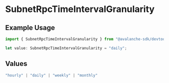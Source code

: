 # SubnetRpcTimeIntervalGranularity

## Example Usage

```typescript
import { SubnetRpcTimeIntervalGranularity } from "@avalanche-sdk/devtools/models/components";

let value: SubnetRpcTimeIntervalGranularity = "daily";
```

## Values

```typescript
"hourly" | "daily" | "weekly" | "monthly"
```